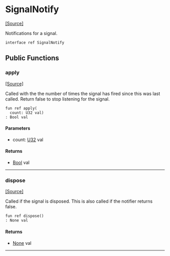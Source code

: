 # SignalNotify
<span class="source-link">[[Source]](src/signals/signal_notify.md#L-0-5)</span>

Notifications for a signal.


```pony
interface ref SignalNotify
```

## Public Functions

### apply
<span class="source-link">[[Source]](src/signals/signal_notify.md#L-0-9)</span>


Called with the the number of times the signal has fired since this was
last called. Return false to stop listening for the signal.


```pony
fun ref apply(
  count: U32 val)
: Bool val
```
#### Parameters

*   count: [U32](builtin-U32.md) val

#### Returns

* [Bool](builtin-Bool.md) val

---

### dispose
<span class="source-link">[[Source]](src/signals/signal_notify.md#L-0-16)</span>


Called if the signal is disposed. This is also called if the notifier
returns false.


```pony
fun ref dispose()
: None val
```

#### Returns

* [None](builtin-None.md) val

---

